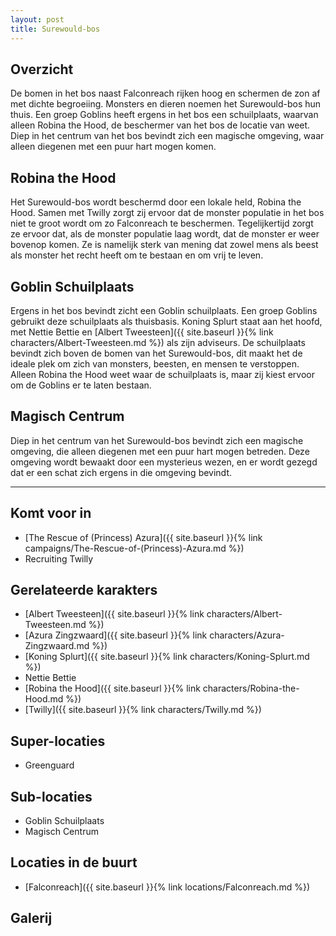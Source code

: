 ```yaml
---
layout: post
title: Surewould-bos
---
```


## Overzicht
De bomen in het bos naast Falconreach rijken hoog en schermen de zon af met dichte begroeiing. Monsters en dieren noemen het Surewould-bos hun thuis. Een groep Goblins heeft ergens in het bos een schuilplaats, waarvan alleen Robina the Hood, de beschermer van het bos de locatie van weet. Diep in het centrum van het bos bevindt zich een magische omgeving, waar alleen diegenen met een puur hart mogen komen.

## Robina the Hood
Het Surewould-bos wordt beschermd door een lokale held, Robina the Hood. Samen met Twilly zorgt zij ervoor dat de monster populatie in het bos niet te groot wordt om zo Falconreach te beschermen. Tegelijkertijd zorgt ze ervoor dat, als de monster populatie laag wordt, dat de monster er weer bovenop komen. Ze is namelijk sterk van mening dat zowel mens als beest als monster het recht heeft om te bestaan en om vrij te leven. 

## Goblin Schuilplaats
Ergens in het bos bevindt zicht een Goblin schuilplaats. Een groep Goblins gebruikt deze schuilplaats als thuisbasis. Koning Splurt staat aan het hoofd, met Nettie Bettie en [Albert Tweesteen]({{ site.baseurl }}{% link characters/Albert-Tweesteen.md %}) als zijn adviseurs. De schuilplaats bevindt zich boven de bomen van het Surewould-bos, dit maakt het de ideale plek om zich van monsters, beesten, en mensen te verstoppen. Alleen Robina the Hood weet waar de schuilplaats is, maar zij kiest ervoor om de Goblins er te laten bestaan.

## Magisch Centrum
Diep in het centrum van het Surewould-bos bevindt zich een magische omgeving, die alleen diegenen met een puur hart mogen betreden. Deze omgeving wordt bewaakt door een mysterieus wezen, en er wordt gezegd dat er een schat zich ergens in die omgeving bevindt.

---

## Komt voor in
* [The Rescue of (Princess) Azura]({{ site.baseurl }}{% link campaigns/The-Rescue-of-(Princess)-Azura.md %})
* Recruiting Twilly

## Gerelateerde karakters
* [Albert Tweesteen]({{ site.baseurl }}{% link characters/Albert-Tweesteen.md %})
* [Azura Zingzwaard]({{ site.baseurl }}{% link characters/Azura-Zingzwaard.md %})
* [Koning Splurt]({{ site.baseurl }}{% link characters/Koning-Splurt.md %})
* Nettie Bettie
* [Robina the Hood]({{ site.baseurl }}{% link characters/Robina-the-Hood.md %})
* [Twilly]({{ site.baseurl }}{% link characters/Twilly.md %})

## Super-locaties
* Greenguard

## Sub-locaties
* Goblin Schuilplaats
* Magisch Centrum

## Locaties in de buurt
* [Falconreach]({{ site.baseurl }}{% link locations/Falconreach.md %})

## Galerij
